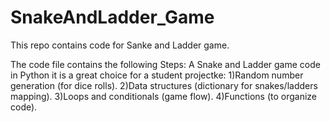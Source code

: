 # SnakeAndLadder_Game
This repo contains code for Sanke and Ladder game.

The code file contains the following Steps:
A Snake and Ladder game code in Python it is a great choice for a student projectke:
1)Random number generation (for dice rolls).
2)Data structures (dictionary for snakes/ladders mapping).
3)Loops and conditionals (game flow).
4)Functions (to organize code).